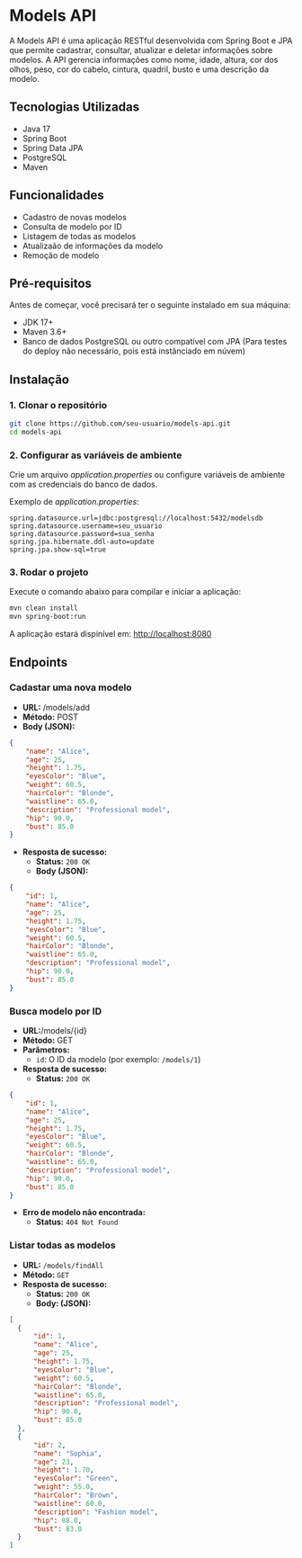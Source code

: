 # Models API

A Models API é uma aplicação RESTful desenvolvida com Spring Boot e JPA que permite cadastrar, consultar, atualizar e deletar informações sobre modelos. A API gerencia informações como nome, idade, altura, cor dos olhos, peso, cor do cabelo, cintura, quadril, busto e uma descrição da modelo.

## Tecnologias Utilizadas

- Java 17
- Spring Boot
- Spring Data JPA
- PostgreSQL
- Maven

## Funcionalidades

- Cadastro de novas modelos
- Consulta de modelo por ID
- Listagem de todas as modelos
- Atualizaão de informações da modelo
- Remoção de modelo

## Pré-requisitos

Antes de começar, você precisará ter o seguinte instalado em sua máquina:

- JDK 17+
- Maven 3.6+
- Banco de dados PostgreSQL ou outro compatível com JPA (Para testes do deploy não necessário, pois está instânciado em núvem)

## Instalação

### 1. Clonar o repositório

``` bash
git clone https://github.com/seu-usuario/models-api.git
cd models-api
```

### 2. Configurar as variáveis de ambiente

Crie um arquivo *application.properties* ou configure variáveis de ambiente com as credenciais do banco de dados.

Exemplo de *application.properties*:

``` properties
spring.datasource.url=jdbc:postgresql://localhost:5432/modelsdb
spring.datasource.username=seu_usuario
spring.datasource.password=sua_senha
spring.jpa.hibernate.ddl-auto=update
spring.jpa.show-sql=true
```

### 3. Rodar o projeto

Execute o comando abaixo para compilar e iniciar a aplicação:

``` bash
mvn clean install
mvn spring-boot:run
```

A aplicação estará dispinível em: [http://localhost:8080](http://localhost:8080)

## Endpoints

### Cadastar uma nova modelo

- **URL:** /models/add
- **Método:** POST
- **Body (JSON):**

``` json
{
    "name": "Alice",
    "age": 25,
    "height": 1.75,
    "eyesColor": "Blue",
    "weight": 60.5,
    "hairColor": "Blonde",
    "waistline": 65.0,
    "description": "Professional model",
    "hip": 90.0,
    "bust": 85.0
}
```

- **Resposta de sucesso:**
  - **Status:** ```200 OK```
  - **Body (JSON):** 

``` json
{
    "id": 1,
    "name": "Alice",
    "age": 25,
    "height": 1.75,
    "eyesColor": "Blue",
    "weight": 60.5,
    "hairColor": "Blonde",
    "waistline": 65.0,
    "description": "Professional model",
    "hip": 90.0,
    "bust": 85.0
}
```

### Busca modelo por ID

- **URL:**/models/{id}
- **Método:** GET
- **Parâmetros:**
  - ```id```: O ID da modelo (por exemplo: ```/models/1```)
- **Resposta de sucesso:**
  - **Status:** ```200 OK```

``` json
{
    "id": 1,
    "name": "Alice",
    "age": 25,
    "height": 1.75,
    "eyesColor": "Blue",
    "weight": 60.5,
    "hairColor": "Blonde",
    "waistline": 65.0,
    "description": "Professional model",
    "hip": 90.0,
    "bust": 85.0
}
```

- **Erro de modelo não encontrada:**
  - **Status:** ```404 Not Found```

### Listar todas as modelos

- **URL:** ```/models/findAll```
- **Método:** ```GET```
- **Resposta de sucesso:**
  - **Status:** ```200 OK```
  - **Body: (JSON):**
  
``` json
[
  {
      "id": 1,
      "name": "Alice",
      "age": 25,
      "height": 1.75,
      "eyesColor": "Blue",
      "weight": 60.5,
      "hairColor": "Blonde",
      "waistline": 65.0,
      "description": "Professional model",
      "hip": 90.0,
      "bust": 85.0
  },
  {
      "id": 2,
      "name": "Sophia",
      "age": 23,
      "height": 1.70,
      "eyesColor": "Green",
      "weight": 55.0,
      "hairColor": "Brown",
      "waistline": 60.0,
      "description": "Fashion model",
      "hip": 88.0,
      "bust": 83.0
  }
]
```

